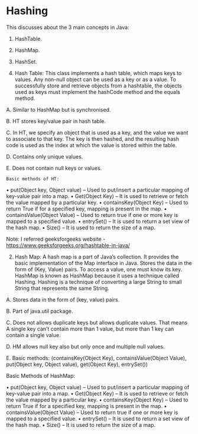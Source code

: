 # Hashing

This discusses about the 3 main concepts in Java:

1. HashTable.
2. HashMap.
3. HashSet.


1. Hash Table:
This class implements a hash table, which maps keys to values. Any non-null object can be used as a key or as a value. To successfully store and retrieve   objects  from a hashtable, the objects used as keys must implement the hashCode method and the equals method.

A.	Similar to HashMap but is synchronised. 

B.	HT stores key/value pair in hash table.

C.	In HT, we specify an object that is used as a key, and the value we want to associate to that key. The key is then hashed, and the resulting hash code is used as the index at which the value is stored within the table.

D.	Contains only unique values.

E.	Does not contain null keys or values.

	Basic methods of HT:
•	put(Object key, Object value) – Used to put/insert a particular mapping of key-value pair into a map.
•	Get(Object Key) – It is used to retrieve or fetch the value mapped by a particular key.
•	containsKey(Object Key) – Used to return True if for a specified key, mapping is present in the map.
•	containsValue(Object Value) – Used to return true if one or more key is mapped to a specified value.
•	entrySet() – It is used to return a set view of the hash map.
•	Size() – It is used to return the size of a map.

Note: I referred geeksforgeeks website - https://www.geeksforgeeks.org/hashtable-in-java/

2. Hash Map:
A hash map is a part of Java’s collection. It provides the basic implementation of the Map interface in Java. Stores the data in the form of (Key, Value) pairs. To access a value, one must know its key. HashMap is known as HashMap because it uses a technique called Hashing. Hashing is a technique of converting a large String to small String that represents the same String.

A.	Stores data in the form of (key, value) pairs. 

B.	Part of java.util package.

C.	Does not allows duplicate keys but allows duplicate values. That means A single key can’t contain more than 1 value, but more than 1 key can contain a single value.

D.	HM allows null key also but only once and multiple null values.

E.	Basic methods: (containsKey(Object Key), containsValue(Object Value), put(Object key, Object value), get(Object Key), entrySet())

Basic Methods of HashMap:

•	put(Object key, Object value) – Used to put/insert a particular mapping of key-value pair into a map.
•	Get(Object Key) – It is used to retrieve or fetch the value mapped by a particular key.
•	containsKey(Object Key) – Used to return True if for a specified key, mapping is present in the map.
•	containsValue(Object Value) – Used to return true if one or more key is mapped to a specified value.
•	entrySet() – It is used to return a set view of the hash map.
•	Size() – It is used to return the size of a map.

